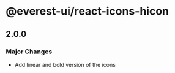 # @everest-ui/react-icons-hicon

## 2.0.0

### Major Changes

- Add linear and bold version of the icons
